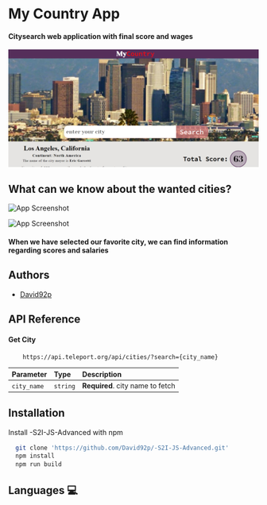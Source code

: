 
# My Country App






#### City ​​search web application with final score and wages


![App Screenshot](https://github.com/David92p/-S2I-JS-Advanced/blob/main/ScreenShot/first-screen.PNG)


## What can we know about the wanted cities?

![App Screenshot](https://github.com/David92p/-S2I-JS-Advanced/blob/main/ScreenShot/second-screen.PNG/368x200?text=App+Screenshot+Here)

![App Screenshot](https://github.com/David92p/-S2I-JS-Advanced/blob/main/ScreenShot/third-screen.PNG/368x200?text=App+Screenshot+Here)


#### When we have selected our favorite city, we can find information regarding scores and salaries
## Authors

- [David92p](https://github.com/David92p)

## API Reference

#### Get City

```http
    https://api.teleport.org/api/cities/?search={city_name}
```

| Parameter | Type     | Description                       |
| :-------- | :------- | :-------------------------------- |
| `city_name`      | `string` | **Required**. city name to fetch |


## Installation

Install -S2I-JS-Advanced
 with npm

```bash
  git clone 'https://github.com/David92p/-S2I-JS-Advanced.git'
  npm install 
  npm run build
```



## Languages :computer:


